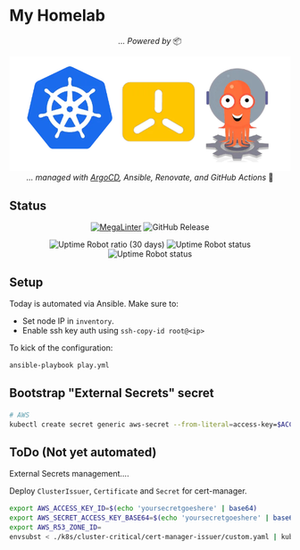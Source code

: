 # My Homelab

<div align="center">

_... Powered by_ 📦

![k8s k3s argo logos](https://raw.githubusercontent.com/javydekoning/homelab/main/docs/src/assets/logo.webp)
_... managed with [ArgoCD](https://argo-cd.readthedocs.io/en/stable/), Ansible, Renovate, and GitHub Actions_ 🤖

</div>

## Status

<div align="center">

[![MegaLinter](https://img.shields.io/github/actions/workflow/status/javydekoning/homelab/.github/workflows/mega-linter.yml?branch=main&style=flat&logo=GitHub&logoColor=white&label=Linter)](https://github.com/javydekoning/homelab/actions?query=workflow%3AMegaLinter+branch%3Amain)
![GitHub Release](https://img.shields.io/github/v/release/k3s-io/k3s?style=flat&logo=github&logoColor=white&label=Kubernetes)

![Uptime Robot ratio (30 days)](https://img.shields.io/uptimerobot/ratio/m796359034-bf4a20fb15ecb491d5f31727?style=flat&logo=Ubiquiti&logoColor=white&label=Uptime%20(30%20days))
![Uptime Robot status](https://img.shields.io/uptimerobot/status/m796359034-bf4a20fb15ecb491d5f31727?style=flat&logo=plex&logoColor=white&label=Plex)
![Uptime Robot status](https://img.shields.io/uptimerobot/status/m796359034-bf4a20fb15ecb491d5f31727?style=flat&logo=jellyfin&logoColor=white&label=Jellyfin)
</div>

## Setup

Today is automated via Ansible. Make sure to:
- Set node IP in `inventory`.
- Enable ssh key auth using `ssh-copy-id root@<ip>`

To kick of the configuration:

```sh
ansible-playbook play.yml
```

## Bootstrap "External Secrets" secret

```sh
# AWS
kubectl create secret generic aws-secret --from-literal=access-key=$ACCESS_KEY --from-literal=secret=$SECRET_KEY
```

## ToDo (Not yet automated)

External Secrets management....

Deploy `ClusterIssuer`, `Certificate` and `Secret` for cert-manager.

```sh
export AWS_ACCESS_KEY_ID=$(echo 'yoursecretgoeshere' | base64)
export AWS_SECRET_ACCESS_KEY_BASE64=$(echo 'yoursecretgoeshere' | base64)
export AWS_R53_ZONE_ID=
envsubst < ./k8s/cluster-critical/cert-manager-issuer/custom.yaml | kubectl apply -f -
```
